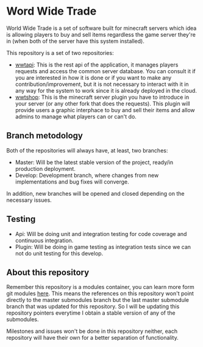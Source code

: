 # Word Wide Trade

World Wide Trade is a set of software built for minecraft servers which idea is allowing players to buy and sell items regardless the game server they're in (when both of the server have this system installed).

This repository is a set of two repositories: 

- [wwtapi](https://github.com/RedRiotTank/wwtapi): This is the rest api of the application, it manages players requests and access the common server database. You can consult it if you are interested in how it is done or if you want to make any contribution/improvement, but it is not necessary to interact with it in any way for the system to work since it is already deployed in the cloud.
- [wwtshop](https://github.com/RedRiotTank/wwtshop/tree/master): This is the minecraft server plugin you have to introduce in your server (or any other fork that does the requests). This plugin will provide users a graphic interphace to buy and sell their items and allow admins to manage what players can or can't do.

## Branch metodology

Both of the repositories will always have, at least, two branches:
- Master: Will be the latest stable version of the project, ready/in production deployment.
- Develop: Development branch, where changes from new implementations and bug fixes will converge.

In addition, new branches will be opened and closed depending on the necessary issues.

## Testing

- Api: Will be doing unit and integration testing for code coverage and continuous integration.
- Plugin: Will be doing in game testing as integration tests since we can not do unit testing for this develop.

## About this repository

Remember this repository is a modules container, you can learn more form git modules [here](https://git-scm.com/book/en/v2/Git-Tools-Submodules). This means the references on this repository won't point directly to the master submodules branch but the last master submodule branch that was updated for this repository. So I will be updating this repository pointers everytime I obtain a stable version of any of the submodules.  

Milestones and issues won't be done in this repository neither, each repository will have their own for a better separation of functionality.
